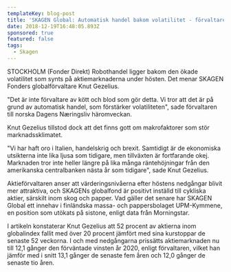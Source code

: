 ```yaml
---
templateKey: blog-post
title: 'SKAGEN Global: Automatisk handel bakom volatilitet - förvaltare'
date: 2018-12-19T16:48:05.893Z
sponsored: true
featured: false
tags:
  - Skagen
---
```

STOCKHOLM (Fonder Direkt) Robothandel ligger bakom den ökade volatilitet som synts på aktiemarknaderna under hösten. Det menar SKAGEN Fonders globalförvaltare Knut Gezelius.

"Det är inte förvaltare av kött och blod som gör detta. Vi tror att det är på grund av automatisk handel, som förstärker volatiliteten", sade förvaltaren till norska Dagens Næringsliv häromveckan.

Knut Gezelius tillstod dock att det finns gott om makrofaktorer som stör marknadssklimatet.

"Vi har haft oro i Italien, handelskrig och brexit. Samtidigt är de ekonomiska utsikterna inte lika ljusa som tidigare, men tillväxten är fortfarande okej. Marknaden tror inte heller längre på lika många räntehöjningar från den amerikanska centralbanken nästa år som tidigare", sade Knut Gezelius.

Aktieförvaltaren anser att värderingsnivåerna efter höstens nedgångar blivit mer attraktiva, och SKAGENs globalfond är positivt inställd till cykliska aktier, särskilt inom skog och papper. Vad gäller det senare har SKAGEN Global ett innehav i finländska massa- och pappersbolaget UPM-Kymmene, en position som utökats på sistone, enligt data från Morningstar.

I artikeln konstaterar Knut Gezelius att 52 procent av aktierna inom globalindex fallit med över 20 procent jämfört med sina kurstoppar de senaste 52 veckorna. I och med nedgångarna prissätts aktiemarknaden nu till 12,1 gånger den förväntade vinsten år 2020, enligt förvaltaren, vilket han jämför med i snitt 13,1 gånger de senaste fem åren och 12,0 gånger de senaste tio åren.
